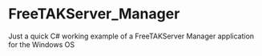 # FreeTAKServer_Manager
Just a quick C# working example of a FreeTAKServer Manager application for the Windows OS
